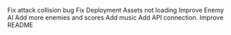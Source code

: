 Fix attack collision bug
Fix Deployment Assets not loading
Improve Enemy AI
Add more enemies and scores
Add music
Add API connection.
Improve README